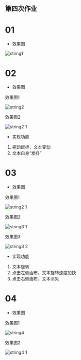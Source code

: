 
## 第四次作业

# 01
- 效果图

![string1](https://user-images.githubusercontent.com/90942805/138619414-3fde5d81-1ebc-4aff-83f6-0c9949a24866.png)


# 02

- 效果图
 
效果图1

![string2](https://user-images.githubusercontent.com/90942805/138619499-aeab5b28-932c-482a-a96d-3eee1bb91b01.png)

效果图2

![string2 1](https://user-images.githubusercontent.com/90942805/138619512-d2f9d35e-fd62-4897-a06f-6f2aca0ebb84.png)

- 实现功能

1. 拖动鼠标，文本变动
2. 文本自身“发抖”


# 03

- 效果图

效果图1

![string2 1](https://user-images.githubusercontent.com/90942805/138619709-dd0e0290-c45f-4801-9a0a-a21a08e17a4b.png)

效果图2

![string3 1](https://user-images.githubusercontent.com/90942805/138619726-057a73a0-d791-49c9-a929-ad4a40207aa4.png)

效果图3

![string3 2](https://user-images.githubusercontent.com/90942805/138619737-548db94b-698c-432d-9399-cec40a68455d.png)


- 实现功能
1. 文本旋转
2. 点击左侧画布，文本旋转速度加快
3. 点击右侧画布，文本消失

# 04

- 效果图

效果图1

![string4](https://user-images.githubusercontent.com/90942805/138619898-2fc47015-1d48-4f3f-a98f-4376ed718837.png)

效果图2

![string4 1](https://user-images.githubusercontent.com/90942805/138619904-a28ddf7d-9693-4442-9968-51f7f48cda21.png)
